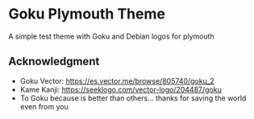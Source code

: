 # Goku Plymouth Theme

A simple test theme with Goku and Debian logos for plymouth

## Acknowledgment

* Goku Vector: https://es.vector.me/browse/805740/goku_2
* Kame Kanji: https://seeklogo.com/vector-logo/204487/goku
* To Goku because is better than others... thanks for saving the world even from you
